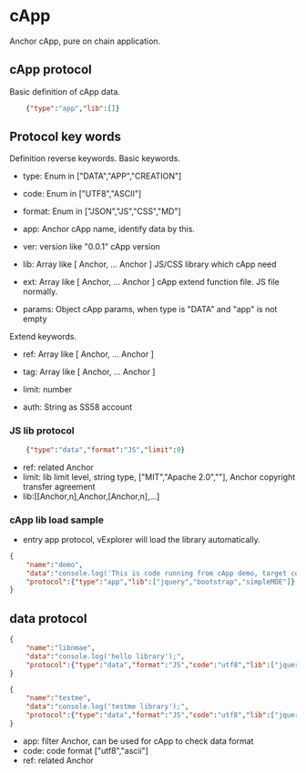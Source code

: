 # cApp

Anchor cApp, pure on chain application.

## cApp protocol

Basic definition of cApp data.

```JSON
    {"type":"app","lib":[]}
```

## Protocol key words

Definition reverse keywords.
Basic keywords.

- type: Enum in ["DATA","APP","CREATION"]

- code: Enum in ["UTF8","ASCII"]
  
- format: Enum in ["JSON","JS","CSS","MD"]
  
- app:  Anchor
  cApp name, identify data by this.

- ver:  version like "0.0.1"
  cApp version

- lib:  Array like [ Anchor, ... Anchor ]
  JS/CSS library which cApp need

- ext:  Array like [ Anchor, ... Anchor ]
  cApp extend function file. JS file normally.

- params: Object
  cApp params, when type is "DATA" and "app" is not empty

Extend keywords.

- ref:  Array like [ Anchor, ... Anchor ]
  
- tag:  Array like [ Anchor, ... Anchor ]
  
- limit: number
  
- auth:  String as SS58 account

### JS lib protocol

```JSON
    {"type":"data","format":"JS","limit":0}
```

- ref: related Anchor
- limit: lib limit level, string type, ["MIT","Apache 2.0",""], Anchor copyright transfer agreement
- lib:[[Anchor,n],Anchor,[Anchor,n],...]

### cApp lib load sample

- entry app protocol, vExplorer will load the library automatically.
  
```JSON
{
    "name":"demo",
    "data":"console.log('This is code running from cApp demo, target container:'+con);console.log(agent);",
    "protocol":{"type":"app","lib":["jquery","bootstrap","simpleMDE"]}
} 
```

## data protocol

```JSON
{
    "name":"libnmae",
    "data":"console.log('hello library');",
    "protocol":{"type":"data","format":"JS","code":"utf8","lib":["jquery","testme"],"ext":["edit_header","edit_image","edit_block"]}
}  
```

```JSON
{
    "name":"testme",
    "data":"console.log('testme library');",
    "protocol":{"type":"data","format":"JS","code":"utf8","lib":["jquery","good_test","jrender"],"ext":["test_a","test_b","test_c"]}
}  
```

- app: filter Anchor, can be used for cApp to check data format
- code: code format ["utf8","ascii"]
- ref: related Anchor
  